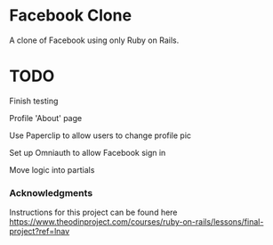 # Facebook Clone

A clone of Facebook using only Ruby on Rails.

# TODO

Finish testing

Profile 'About' page

Use Paperclip to allow users to change profile pic

Set up Omniauth to allow Facebook sign in

Move logic into partials

### Acknowledgments

Instructions for this project can be found here https://www.theodinproject.com/courses/ruby-on-rails/lessons/final-project?ref=lnav
